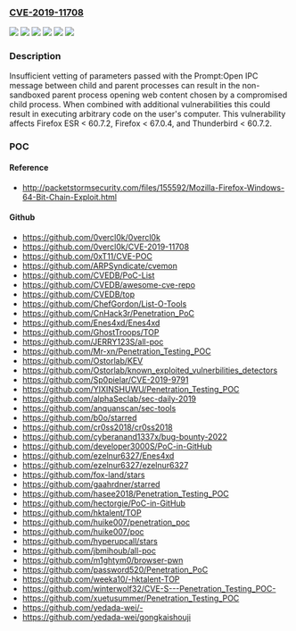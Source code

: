 ### [CVE-2019-11708](https://cve.mitre.org/cgi-bin/cvename.cgi?name=CVE-2019-11708)
![](https://img.shields.io/static/v1?label=Product&message=Firefox%20ESR&color=blue)
![](https://img.shields.io/static/v1?label=Product&message=Firefox&color=blue)
![](https://img.shields.io/static/v1?label=Product&message=Thunderbird&color=blue)
![](https://img.shields.io/static/v1?label=Version&message=%3C%2060.7.2%20&color=brighgreen)
![](https://img.shields.io/static/v1?label=Version&message=%3C%2067.0.4%20&color=brighgreen)
![](https://img.shields.io/static/v1?label=Vulnerability&message=sandbox%20escape%20using%20Prompt%3AOpen&color=brighgreen)

### Description

Insufficient vetting of parameters passed with the Prompt:Open IPC message between child and parent processes can result in the non-sandboxed parent process opening web content chosen by a compromised child process. When combined with additional vulnerabilities this could result in executing arbitrary code on the user's computer. This vulnerability affects Firefox ESR < 60.7.2, Firefox < 67.0.4, and Thunderbird < 60.7.2.

### POC

#### Reference
- http://packetstormsecurity.com/files/155592/Mozilla-Firefox-Windows-64-Bit-Chain-Exploit.html

#### Github
- https://github.com/0vercl0k/0vercl0k
- https://github.com/0vercl0k/CVE-2019-11708
- https://github.com/0xT11/CVE-POC
- https://github.com/ARPSyndicate/cvemon
- https://github.com/CVEDB/PoC-List
- https://github.com/CVEDB/awesome-cve-repo
- https://github.com/CVEDB/top
- https://github.com/ChefGordon/List-O-Tools
- https://github.com/CnHack3r/Penetration_PoC
- https://github.com/Enes4xd/Enes4xd
- https://github.com/GhostTroops/TOP
- https://github.com/JERRY123S/all-poc
- https://github.com/Mr-xn/Penetration_Testing_POC
- https://github.com/Ostorlab/KEV
- https://github.com/Ostorlab/known_exploited_vulnerbilities_detectors
- https://github.com/Sp0pielar/CVE-2019-9791
- https://github.com/YIXINSHUWU/Penetration_Testing_POC
- https://github.com/alphaSeclab/sec-daily-2019
- https://github.com/anquanscan/sec-tools
- https://github.com/b0o/starred
- https://github.com/cr0ss2018/cr0ss2018
- https://github.com/cyberanand1337x/bug-bounty-2022
- https://github.com/developer3000S/PoC-in-GitHub
- https://github.com/ezelnur6327/Enes4xd
- https://github.com/ezelnur6327/ezelnur6327
- https://github.com/fox-land/stars
- https://github.com/gaahrdner/starred
- https://github.com/hasee2018/Penetration_Testing_POC
- https://github.com/hectorgie/PoC-in-GitHub
- https://github.com/hktalent/TOP
- https://github.com/huike007/penetration_poc
- https://github.com/huike007/poc
- https://github.com/hyperupcall/stars
- https://github.com/jbmihoub/all-poc
- https://github.com/m1ghtym0/browser-pwn
- https://github.com/password520/Penetration_PoC
- https://github.com/weeka10/-hktalent-TOP
- https://github.com/winterwolf32/CVE-S---Penetration_Testing_POC-
- https://github.com/xuetusummer/Penetration_Testing_POC
- https://github.com/yedada-wei/-
- https://github.com/yedada-wei/gongkaishouji

